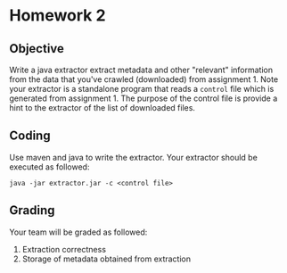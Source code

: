 # Homework 2

## Objective

Write a java extractor extract metadata and other "relevant" information from the data that you've crawled (downloaded) from assignment 1.  Note your extractor is a standalone program that reads a `control` file which is generated from assignment 1.  The purpose of the control file is provide a hint to the extractor of the list of downloaded files.

## Coding

Use maven and java to write the extractor.  Your extractor should be executed as followed:

```
java -jar extractor.jar -c <control file>
```

## Grading 

Your team will be graded as followed:

1. Extraction correctness
2. Storage of metadata obtained from extraction


